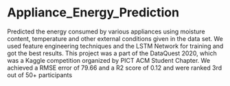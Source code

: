 # Appliance_Energy_Prediction
Predicted the energy consumed by various appliances using moisture content, temperature and other external conditions given in the data set. We used feature engineering techniques and the LSTM Network for training and got the best results. This project was a part of the DataQuest 2020, which was a Kaggle competition organized by PICT ACM Student Chapter. We achieved a RMSE error of 79.66 and a R2 score of 0.12 and were ranked 3rd out of 50+ participants
